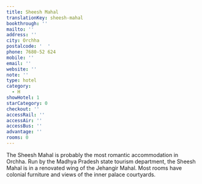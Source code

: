 ```yaml
---
title: Sheesh Mahal
translationKey: sheesh-mahal
bookthrough: ''
mailto: ''
address: ''
city: Orchha
postalcode: '  '
phone: 7680-52 624
mobile: ''
email: ''
website: ''
note: ''
type: hotel
category:
  - H
showHotel: 1
starCategory: 0
checkout: ''
accessRail: ''
accessAir: ''
accessBus: ''
advantage: ''
rooms: 0
---
```

The Sheesh Mahal is probably the most romantic accommodation in Orchha. Run by the Madhya Pradesh state tourism department, the Sheesh Mahal is in a renovated wing of the Jehangir Mahal. Most rooms have colonial furniture and views of the inner palace courtyards.